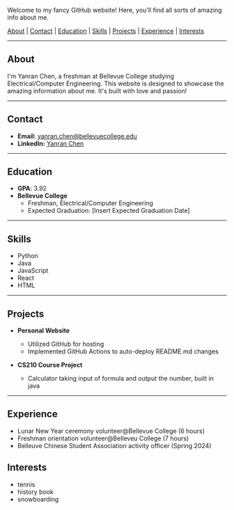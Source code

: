 Welcome to my fancy GitHub website! Here, you'll find all sorts of amazing info about me.

[About](#about) | [Contact](#contact) | [Education](#education) | [Skills](#skills) | [Projects](#projects) | [Experience](#experience) | [Interests](#interests)

---

## About

I'm Yanran Chen, a freshman at Bellevue College studying Electrical/Computer Engineering. This website is designed to showcase the amazing information about me. It's built with love and passion!

---

## Contact
- **Email:** yanran.chen@bellevuecollege.edu
- **LinkedIn:** [Yanran Chen](https://sylvvvch.github.io/#about)

---

## Education
- **GPA**: 3.92
- **Bellevue College**
  - Freshman, Electrical/Computer Engineering
  - Expected Graduation: [Insert Expected Graduation Date]

---

## Skills
- Python
- Java
- JavaScript
- React
- HTML

---

## Projects
- **Personal Website**
  - Utilized GitHub for hosting
  - Implemented GitHub Actions to auto-deploy README.md changes

- **CS210 Course Project**
  - Calculator taking input of formula and output the number, built in java

---

## Experience
- Lunar New Year ceremony volunteer@Bellevue College (6 hours)
- Freshman orientation volunteer@Belleveu College (7 hours)
- Belleuve Chinese Student Association activity officer (Spring 2024)

## Interests
- tennis
- history book
- snowboarding

